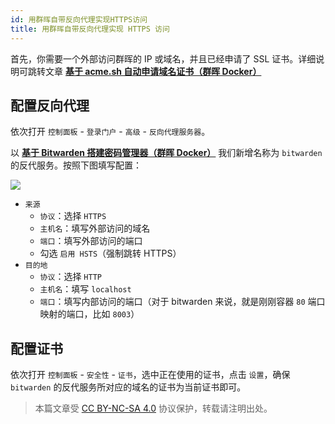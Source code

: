```yaml
---
id: 用群晖自带反向代理实现HTTPS访问
title: 用群晖自带反向代理实现 HTTPS 访问
---
```


首先，你需要一个外部访问群晖的 IP 或域名，并且已经申请了 SSL 证书。详细说明可跳转文章 [**基于 acme.sh 自动申请域名证书（群晖 Docker）**](https://wiki-power.com/%E5%9F%BA%E4%BA%8Eacme.sh%E8%87%AA%E5%8A%A8%E7%94%B3%E8%AF%B7%E5%9F%9F%E5%90%8D%E8%AF%81%E4%B9%A6%EF%BC%88%E7%BE%A4%E6%99%96Docker%EF%BC%89)

## 配置反向代理

依次打开 `控制面板` - `登录门户` - `高级` - `反向代理服务器`。

以 [**基于 Bitwarden 搭建密码管理器（群晖 Docker）**](https://wiki-power.com/%E5%9F%BA%E4%BA%8EBitwarden%E6%90%AD%E5%BB%BA%E5%AF%86%E7%A0%81%E7%AE%A1%E7%90%86%E5%99%A8%EF%BC%88%E7%BE%A4%E6%99%96Docker%EF%BC%89)
我们新增名称为 `bitwarden` 的反代服务。按照下图填写配置：

![](https://wiki-media-1253965369.cos.ap-guangzhou.myqcloud.com/img/20210503213004.png)

- `来源`
  - `协议`：选择 `HTTPS`
  - `主机名`：填写外部访问的域名
  - `端口`：填写外部访问的端口
  - 勾选 `启用 HSTS`（强制跳转 HTTPS）
- `目的地`
  - `协议`：选择 `HTTP`
  - `主机名`：填写 `localhost`
  - `端口`：填写内部访问的端口（对于 bitwarden 来说，就是刚刚容器 `80` 端口映射的端口，比如 `8003`）

## 配置证书

依次打开 `控制面板` - `安全性` - `证书`，选中正在使用的证书，点击 `设置`，确保 `bitwarden` 的反代服务所对应的域名的证书为当前证书即可。

> 本篇文章受 [CC BY-NC-SA 4.0](https://creativecommons.org/licenses/by/4.0/deed.zh) 协议保护，转载请注明出处。

